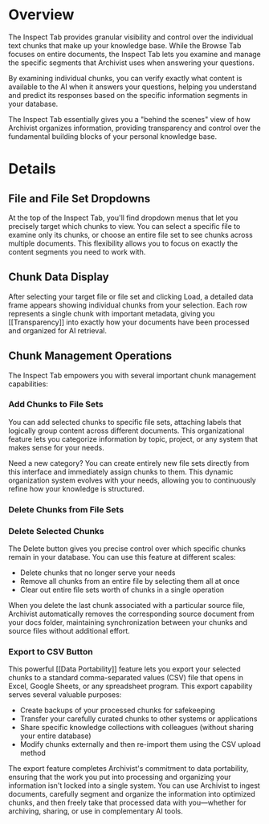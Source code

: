 # Overview

The Inspect Tab provides granular visibility and control over the individual text chunks that make up your knowledge base. While the Browse Tab focuses on entire documents, the Inspect Tab lets you examine and manage the specific segments that Archivist uses when answering your questions.

By examining individual chunks, you can verify exactly what content is available to the AI when it answers your questions, helping you understand and predict its responses based on the specific information segments in your database.

The Inspect Tab essentially gives you a "behind the scenes" view of how Archivist organizes information, providing transparency and control over the fundamental building blocks of your personal knowledge base.
# Details

## File and File Set Dropdowns

At the top of the Inspect Tab, you'll find dropdown menus that let you precisely target which chunks to view. You can select a specific file to examine only its chunks, or choose an entire file set to see chunks across multiple documents. This flexibility allows you to focus on exactly the content segments you need to work with.
## Chunk Data Display  

After selecting your target file or file set and clicking Load, a detailed data frame appears showing individual chunks from your selection. Each row represents a single chunk with important metadata, giving you [[Transparency]] into exactly how your documents have been processed and organized for AI retrieval. 

## Chunk Management Operations

The Inspect Tab empowers you with several important chunk management capabilities:

### Add Chunks to File Sets

You can add selected chunks to specific file sets, attaching labels that logically group content across different documents. This organizational feature lets you categorize information by topic, project, or any system that makes sense for your needs.

Need a new category? You can create entirely new file sets directly from this interface and immediately assign chunks to them. This dynamic organization system evolves with your needs, allowing you to continuously refine how your knowledge is structured.

### Delete Chunks from File Sets


### Delete Selected Chunks

The Delete button gives you precise control over which specific chunks remain in your database. You can use this feature at different scales:

- Delete chunks that no longer serve your needs
- Remove all chunks from an entire file by selecting them all at once
- Clear out entire file sets worth of chunks in a single operation

When you delete the last chunk associated with a particular source file, Archivist automatically removes the corresponding source document from your docs folder, maintaining synchronization between your chunks and source files without additional effort.

### Export to CSV Button

This powerful [[Data Portability]] feature lets you export your selected chunks to a standard comma-separated values (CSV) file that opens in Excel, Google Sheets, or any spreadsheet program. This export capability serves several valuable purposes:

- Create backups of your processed chunks for safekeeping
- Transfer your carefully curated chunks to other systems or applications
- Share specific knowledge collections with colleagues (without sharing your entire database)
- Modify chunks externally and then re-import them using the CSV upload method

The export feature completes Archivist's commitment to data portability, ensuring that the work you put into processing and organizing your information isn't locked into a single system. You can use Archivist to ingest documents, carefully segment and organize the information into optimized chunks, and then freely take that processed data with you—whether for archiving, sharing, or use in complementary AI tools.
